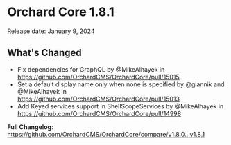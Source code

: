 # Orchard Core 1.8.1

Release date: January 9, 2024

## What's Changed

* Fix dependencies for GraphQL by @MikeAlhayek in <https://github.com/OrchardCMS/OrchardCore/pull/15015>
* Set a default display name only when none is specified by @giannik and @MikeAlhayek in <https://github.com/OrchardCMS/OrchardCore/pull/15013>
* Add Keyed services support in ShellScopeServices by @MikeAlhayek in <https://github.com/OrchardCMS/OrchardCore/pull/14998>

**Full Changelog**: <https://github.com/OrchardCMS/OrchardCore/compare/v1.8.0...v1.8.1>

